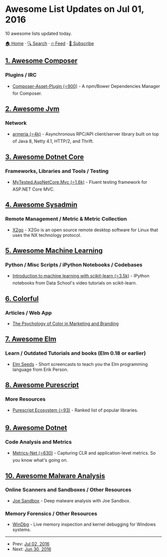 # Awesome List Updates on Jul 01, 2016

10 awesome lists updated today.

[🏠 Home](/README.md) · [🔍 Search](https://test.trackawesomelist.com/search/) · [🔥 Feed](https://test.trackawesomelist.com/rss.xml) · [📮 Subscribe](https://trackawesomelist.us17.list-manage.com/subscribe?u=d2f0117aa829c83a63ec63c2f&id=36a103854c)



## [1. Awesome Composer](/content/jakoch/awesome-composer/README.md)

### Plugins / IRC

*   [Composer-Asset-Plugin (⭐900)](https://github.com/fxpio/composer-asset-plugin) - A npm/Bower Dependencies Manager for Composer.

## [2. Awesome Jvm](/content/deephacks/awesome-jvm/README.md)

### Network

*   [armeria (⭐4k)](https://github.com/line/armeria) - Asynchronous RPC/API client/server library built on top of Java 8, Netty 4.1, HTTP/2, and Thrift.

## [3. Awesome Dotnet Core](/content/thangchung/awesome-dotnet-core/README.md)

### Frameworks, Libraries and Tools / Testing

*   [MyTested.AspNetCore.Mvc (⭐1.6k)](https://github.com/ivaylokenov/MyTested.AspNetCore.Mvc) - Fluent testing
    framework for ASP.NET Core MVC.

## [4. Awesome Sysadmin](/content/awesome-foss/awesome-sysadmin/README.md)

### Remote Management / Metric & Metric Collection

*   [X2go](http://wiki.x2go.org/doku.php) - X2Go is an open source remote desktop software for Linux that uses the NX technology protocol.

## [5. Awesome Machine Learning](/content/josephmisiti/awesome-machine-learning/README.md)

### Python / Misc Scripts / iPython Notebooks / Codebases

*   [Introduction to machine learning with scikit-learn (⭐3.5k)](https://github.com/justmarkham/scikit-learn-videos) - IPython notebooks from Data School's video tutorials on scikit-learn.

## [6. Colorful](/content/Siddharth11/Colorful/README.md)

### Articles / Web App

*   [The Psychology of Color in Marketing and Branding](https://medium.com/swlh/the-psychology-of-color-in-marketing-and-branding-ebb2320a2b0)

## [7. Awesome Elm](/content/sporto/awesome-elm/README.md)

### Learn / Outdated Tutorials and books (Elm 0.18 or earlier)

*   [Elm Seeds](https://elmseeds.thaterikperson.com/) - Short screencasts to teach you the Elm programming language from Erik Person.

## [8. Awesome Purescript](/content/passy/awesome-purescript/README.md)

### More Resources

*   [Purescript Ecosystem (⭐93)](https://github.com/xgrommx/purescript-ecosystem) - Ranked list of popular libraries.

## [9. Awesome Dotnet](/content/quozd/awesome-dotnet/README.md)

### Code Analysis and Metrics

*   [Metrics-Net (⭐630)](https://github.com/Recognos/Metrics.NET) - Capturing CLR and application-level metrics. So you know what's going on.

## [10. Awesome Malware Analysis](/content/rshipp/awesome-malware-analysis/README.md)

### Online Scanners and Sandboxes / Other Resources

*   [Joe Sandbox](https://www.joesecurity.org) - Deep malware analysis with Joe Sandbox.

### Memory Forensics / Other Resources

*   [WinDbg](https://developer.microsoft.com/en-us/windows/hardware/windows-driver-kit) -
    Live memory inspection and kernel debugging for Windows systems.

---

- Prev: [Jul 02, 2016](/content/2016/07/02/README.md)
- Next: [Jun 30, 2016](/content/2016/06/30/README.md)